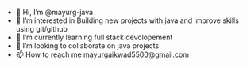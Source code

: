 - 👋 Hi, I’m @mayurg-java
- 👀 I’m interested in Building new projects with java and improve skills using git/github
- 🌱 I’m currently learning full stack devolopement
- 💞️ I’m looking to collaborate on java projects
- 📫 How to reach me mayurgaikwad5500@gmail.com

<!---
mayurg-java/mayurg-java is a ✨ special ✨ repository because its `README.md` (this file) appears on your GitHub profile.
You can click the Preview link to take a look at your changes.
--->
